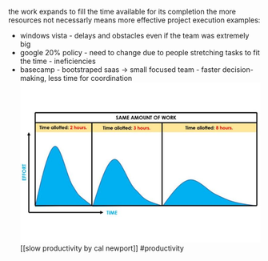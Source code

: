 the work expands to fill the time available for its completion
the more resources not necessarly means more effective project execution
examples:
- windows vista - delays and obstacles even if the team was extremely big
- google 20% policy - need to change due to people stretching tasks to fit the time - ineficiencies
- basecamp - bootstraped saas -> small focused team - faster decision-making, less time for coordination
![parkinsons law](parkinsons-law.jpeg)
[[slow productivity by cal newport]] 
#productivity